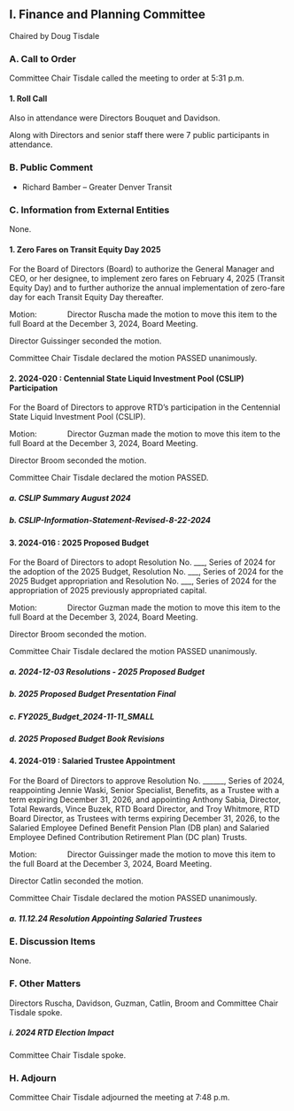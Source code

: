 ## I. Finance and Planning Committee

Chaired by Doug Tisdale

### A. Call to Order

Committee Chair Tisdale called the meeting to order at 5:31 p.m.

#### 1. Roll Call

Also in attendance were Directors Bouquet and Davidson.

Along with Directors and senior staff there were 7 public participants in attendance.

### B. Public Comment

- Richard Bamber – Greater Denver Transit

### C. Information from External Entities

None.

#### 1. Zero Fares on Transit Equity Day 2025

For the Board of Directors (Board) to authorize the General Manager and CEO, or her designee, to implement zero fares on February 4, 2025 (Transit Equity Day) and to further authorize the annual implementation of zero-fare day for each Transit Equity Day thereafter.

Motion:              Director Ruscha made the motion to move this item to the full Board at the December 3, 2024, Board Meeting.

Director Guissinger seconded the motion.

Committee Chair Tisdale declared the motion PASSED unanimously.

#### 2. 2024-020 : Centennial State Liquid Investment Pool (CSLIP) Participation

For the Board of Directors to approve RTD’s participation in the Centennial State Liquid Investment Pool (CSLIP).

Motion:              Director Guzman made the motion to move this item to the full Board at the December 3, 2024, Board Meeting.

Director Broom seconded the motion.

Committee Chair Tisdale declared the motion PASSED.

##### a. CSLIP Summary August 2024

##### b. CSLIP-Information-Statement-Revised-8-22-2024

#### 3. 2024-016 : 2025 Proposed Budget

For the Board of Directors to adopt Resolution No. ___, Series of 2024 for the adoption of the 2025 Budget, Resolution No. ___, Series of 2024 for the 2025 Budget appropriation and Resolution No. ___, Series of 2024 for the appropriation of 2025 previously appropriated capital.

Motion:              Director Guzman made the motion to move this item to the full Board at the December 3, 2024, Board Meeting.

Director Broom seconded the motion.

Committee Chair Tisdale declared the motion PASSED unanimously.

##### a. 2024-12-03 Resolutions - 2025 Proposed Budget

##### b. 2025 Proposed Budget Presentation Final

##### c. FY2025_Budget_2024-11-11_SMALL

##### d. 2025 Proposed Budget Book Revisions

#### 4. 2024-019 : Salaried Trustee Appointment

For the Board of Directors to approve Resolution No. ______, Series of 2024, reappointing Jennie Waski, Senior Specialist, Benefits, as a Trustee with a term expiring December 31, 2026, and appointing Anthony Sabia, Director, Total Rewards, Vince Buzek, RTD Board Director, and Troy Whitmore, RTD Board Director, as Trustees with terms expiring December 31, 2026, to the Salaried Employee Defined Benefit Pension Plan (DB plan) and Salaried Employee Defined Contribution Retirement Plan (DC plan) Trusts.

Motion:              Director Guissinger made the motion to move this item to the full Board at the December 3, 2024, Board Meeting.

Director Catlin seconded the motion.

Committee Chair Tisdale declared the motion PASSED unanimously.

##### a. 11.12.24 Resolution Appointing Salaried Trustees

### E. Discussion Items

None.

### F. Other Matters

Directors Ruscha, Davidson, Guzman, Catlin, Broom and Committee Chair Tisdale spoke.

##### i. 2024 RTD Election Impact

Committee Chair Tisdale spoke.

### H. Adjourn

Committee Chair Tisdale adjourned the meeting at 7:48 p.m.